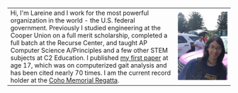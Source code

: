 <dl>
	<table>
		<tr class="body-table">
			<td style="border:none" class="bio" width="75%">Hi, I'm Lareine and I work for the most powerful organization in the world - the U.S. federal government. Previously I studied engineering at the Cooper Union on a full merit scholarship, completed a full batch at the Recurse Center, and taught AP Computer Science A/Principles and a few other STEM subjects at C2 Education. I published <a href="/files/neumann2009.pdf">my first paper</a> at age 17, which was on computerized gait analysis and has been cited nearly 70 times. I am the current record holder at the <a href="https://en.everybodywiki.com/Coho_Memorial_Regatta">Coho Memorial Regatta</a>.</td>
		<td style="border:none" width="25%"><img src="/headshot.jpg" class="head-shot"></td>
		</tr>
	</table>
</dl>
